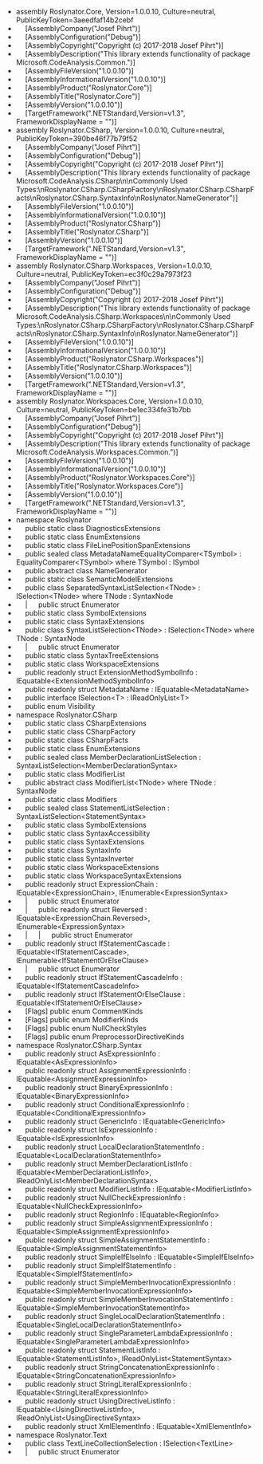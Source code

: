 * assembly Roslynator\.Core, Version=1\.0\.0\.10, Culture=neutral, PublicKeyToken=3aeedfaf14b2cebf
* &emsp; \[AssemblyCompany\("Josef Pihrt"\)\]
* &emsp; \[AssemblyConfiguration\("Debug"\)\]
* &emsp; \[AssemblyCopyright\("Copyright \(c\) 2017\-2018 Josef Pihrt"\)\]
* &emsp; \[AssemblyDescription\("This library extends functionality of package Microsoft\.CodeAnalysis\.Common\."\)\]
* &emsp; \[AssemblyFileVersion\("1\.0\.0\.10"\)\]
* &emsp; \[AssemblyInformationalVersion\("1\.0\.0\.10"\)\]
* &emsp; \[AssemblyProduct\("Roslynator\.Core"\)\]
* &emsp; \[AssemblyTitle\("Roslynator\.Core"\)\]
* &emsp; \[AssemblyVersion\("1\.0\.0\.10"\)\]
* &emsp; \[TargetFramework\("\.NETStandard,Version=v1\.3", FrameworkDisplayName = ""\)\]
* assembly Roslynator\.CSharp, Version=1\.0\.0\.10, Culture=neutral, PublicKeyToken=390be46f77b79f52
* &emsp; \[AssemblyCompany\("Josef Pihrt"\)\]
* &emsp; \[AssemblyConfiguration\("Debug"\)\]
* &emsp; \[AssemblyCopyright\("Copyright \(c\) 2017\-2018 Josef Pihrt"\)\]
* &emsp; \[AssemblyDescription\("This library extends functionality of package Microsoft\.CodeAnalysis\.CSharp\\n\\nCommonly Used Types:\\nRoslynator\.CSharp\.CSharpFactory\\nRoslynator\.CSharp\.CSharpFacts\\nRoslynator\.CSharp\.SyntaxInfo\\nRoslynator\.NameGenerator"\)\]
* &emsp; \[AssemblyFileVersion\("1\.0\.0\.10"\)\]
* &emsp; \[AssemblyInformationalVersion\("1\.0\.0\.10"\)\]
* &emsp; \[AssemblyProduct\("Roslynator\.CSharp"\)\]
* &emsp; \[AssemblyTitle\("Roslynator\.CSharp"\)\]
* &emsp; \[AssemblyVersion\("1\.0\.0\.10"\)\]
* &emsp; \[TargetFramework\("\.NETStandard,Version=v1\.3", FrameworkDisplayName = ""\)\]
* assembly Roslynator\.CSharp\.Workspaces, Version=1\.0\.0\.10, Culture=neutral, PublicKeyToken=ec3f0c29a7973f23
* &emsp; \[AssemblyCompany\("Josef Pihrt"\)\]
* &emsp; \[AssemblyConfiguration\("Debug"\)\]
* &emsp; \[AssemblyCopyright\("Copyright \(c\) 2017\-2018 Josef Pihrt"\)\]
* &emsp; \[AssemblyDescription\("This library extends functionality of package Microsoft\.CodeAnalysis\.CSharp\.Workspaces\\n\\nCommonly Used Types:\\nRoslynator\.CSharp\.CSharpFactory\\nRoslynator\.CSharp\.CSharpFacts\\nRoslynator\.CSharp\.SyntaxInfo\\nRoslynator\.NameGenerator"\)\]
* &emsp; \[AssemblyFileVersion\("1\.0\.0\.10"\)\]
* &emsp; \[AssemblyInformationalVersion\("1\.0\.0\.10"\)\]
* &emsp; \[AssemblyProduct\("Roslynator\.CSharp\.Workspaces"\)\]
* &emsp; \[AssemblyTitle\("Roslynator\.CSharp\.Workspaces"\)\]
* &emsp; \[AssemblyVersion\("1\.0\.0\.10"\)\]
* &emsp; \[TargetFramework\("\.NETStandard,Version=v1\.3", FrameworkDisplayName = ""\)\]
* assembly Roslynator\.Workspaces\.Core, Version=1\.0\.0\.10, Culture=neutral, PublicKeyToken=be1ec334fe31b7bb
* &emsp; \[AssemblyCompany\("Josef Pihrt"\)\]
* &emsp; \[AssemblyConfiguration\("Debug"\)\]
* &emsp; \[AssemblyCopyright\("Copyright \(c\) 2017\-2018 Josef Pihrt"\)\]
* &emsp; \[AssemblyDescription\("This library extends functionality of package Microsoft\.CodeAnalysis\.Workspaces\.Common\."\)\]
* &emsp; \[AssemblyFileVersion\("1\.0\.0\.10"\)\]
* &emsp; \[AssemblyInformationalVersion\("1\.0\.0\.10"\)\]
* &emsp; \[AssemblyProduct\("Roslynator\.Workspaces\.Core"\)\]
* &emsp; \[AssemblyTitle\("Roslynator\.Workspaces\.Core"\)\]
* &emsp; \[AssemblyVersion\("1\.0\.0\.10"\)\]
* &emsp; \[TargetFramework\("\.NETStandard,Version=v1\.3", FrameworkDisplayName = ""\)\]
* namespace Roslynator
* &emsp; public static class DiagnosticsExtensions
* &emsp; public static class EnumExtensions
* &emsp; public static class FileLinePositionSpanExtensions
* &emsp; public sealed class MetadataNameEqualityComparer\<TSymbol> : EqualityComparer\<TSymbol> where TSymbol : ISymbol
* &emsp; public abstract class NameGenerator
* &emsp; public static class SemanticModelExtensions
* &emsp; public class SeparatedSyntaxListSelection\<TNode> : ISelection\<TNode> where TNode : SyntaxNode
* &emsp; \| &emsp; public struct Enumerator
* &emsp; public static class SymbolExtensions
* &emsp; public static class SyntaxExtensions
* &emsp; public class SyntaxListSelection\<TNode> : ISelection\<TNode> where TNode : SyntaxNode
* &emsp; \| &emsp; public struct Enumerator
* &emsp; public static class SyntaxTreeExtensions
* &emsp; public static class WorkspaceExtensions
* &emsp; public readonly struct ExtensionMethodSymbolInfo : IEquatable\<ExtensionMethodSymbolInfo>
* &emsp; public readonly struct MetadataName : IEquatable\<MetadataName>
* &emsp; public interface ISelection\<T> : IReadOnlyList\<T>
* &emsp; public enum Visibility
* namespace Roslynator\.CSharp
* &emsp; public static class CSharpExtensions
* &emsp; public static class CSharpFactory
* &emsp; public static class CSharpFacts
* &emsp; public static class EnumExtensions
* &emsp; public sealed class MemberDeclarationListSelection : SyntaxListSelection\<MemberDeclarationSyntax>
* &emsp; public static class ModifierList
* &emsp; public abstract class ModifierList\<TNode> where TNode : SyntaxNode
* &emsp; public static class Modifiers
* &emsp; public sealed class StatementListSelection : SyntaxListSelection\<StatementSyntax>
* &emsp; public static class SymbolExtensions
* &emsp; public static class SyntaxAccessibility
* &emsp; public static class SyntaxExtensions
* &emsp; public static class SyntaxInfo
* &emsp; public static class SyntaxInverter
* &emsp; public static class WorkspaceExtensions
* &emsp; public static class WorkspaceSyntaxExtensions
* &emsp; public readonly struct ExpressionChain : IEquatable\<ExpressionChain>, IEnumerable\<ExpressionSyntax>
* &emsp; \| &emsp; public struct Enumerator
* &emsp; \| &emsp; public readonly struct Reversed : IEquatable\<ExpressionChain\.Reversed>, IEnumerable\<ExpressionSyntax>
* &emsp; \| &emsp; \| &emsp; public struct Enumerator
* &emsp; public readonly struct IfStatementCascade : IEquatable\<IfStatementCascade>, IEnumerable\<IfStatementOrElseClause>
* &emsp; \| &emsp; public struct Enumerator
* &emsp; public readonly struct IfStatementCascadeInfo : IEquatable\<IfStatementCascadeInfo>
* &emsp; public readonly struct IfStatementOrElseClause : IEquatable\<IfStatementOrElseClause>
* &emsp; \[Flags\] public enum CommentKinds
* &emsp; \[Flags\] public enum ModifierKinds
* &emsp; \[Flags\] public enum NullCheckStyles
* &emsp; \[Flags\] public enum PreprocessorDirectiveKinds
* namespace Roslynator\.CSharp\.Syntax
* &emsp; public readonly struct AsExpressionInfo : IEquatable\<AsExpressionInfo>
* &emsp; public readonly struct AssignmentExpressionInfo : IEquatable\<AssignmentExpressionInfo>
* &emsp; public readonly struct BinaryExpressionInfo : IEquatable\<BinaryExpressionInfo>
* &emsp; public readonly struct ConditionalExpressionInfo : IEquatable\<ConditionalExpressionInfo>
* &emsp; public readonly struct GenericInfo : IEquatable\<GenericInfo>
* &emsp; public readonly struct IsExpressionInfo : IEquatable\<IsExpressionInfo>
* &emsp; public readonly struct LocalDeclarationStatementInfo : IEquatable\<LocalDeclarationStatementInfo>
* &emsp; public readonly struct MemberDeclarationListInfo : IEquatable\<MemberDeclarationListInfo>, IReadOnlyList\<MemberDeclarationSyntax>
* &emsp; public readonly struct ModifierListInfo : IEquatable\<ModifierListInfo>
* &emsp; public readonly struct NullCheckExpressionInfo : IEquatable\<NullCheckExpressionInfo>
* &emsp; public readonly struct RegionInfo : IEquatable\<RegionInfo>
* &emsp; public readonly struct SimpleAssignmentExpressionInfo : IEquatable\<SimpleAssignmentExpressionInfo>
* &emsp; public readonly struct SimpleAssignmentStatementInfo : IEquatable\<SimpleAssignmentStatementInfo>
* &emsp; public readonly struct SimpleIfElseInfo : IEquatable\<SimpleIfElseInfo>
* &emsp; public readonly struct SimpleIfStatementInfo : IEquatable\<SimpleIfStatementInfo>
* &emsp; public readonly struct SimpleMemberInvocationExpressionInfo : IEquatable\<SimpleMemberInvocationExpressionInfo>
* &emsp; public readonly struct SimpleMemberInvocationStatementInfo : IEquatable\<SimpleMemberInvocationStatementInfo>
* &emsp; public readonly struct SingleLocalDeclarationStatementInfo : IEquatable\<SingleLocalDeclarationStatementInfo>
* &emsp; public readonly struct SingleParameterLambdaExpressionInfo : IEquatable\<SingleParameterLambdaExpressionInfo>
* &emsp; public readonly struct StatementListInfo : IEquatable\<StatementListInfo>, IReadOnlyList\<StatementSyntax>
* &emsp; public readonly struct StringConcatenationExpressionInfo : IEquatable\<StringConcatenationExpressionInfo>
* &emsp; public readonly struct StringLiteralExpressionInfo : IEquatable\<StringLiteralExpressionInfo>
* &emsp; public readonly struct UsingDirectiveListInfo : IEquatable\<UsingDirectiveListInfo>, IReadOnlyList\<UsingDirectiveSyntax>
* &emsp; public readonly struct XmlElementInfo : IEquatable\<XmlElementInfo>
* namespace Roslynator\.Text
* &emsp; public class TextLineCollectionSelection : ISelection\<TextLine>
* &emsp; \| &emsp; public struct Enumerator
